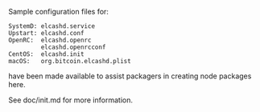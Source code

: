 Sample configuration files for:
```
SystemD: elcashd.service
Upstart: elcashd.conf
OpenRC:  elcashd.openrc
         elcashd.openrcconf
CentOS:  elcashd.init
macOS:   org.bitcoin.elcashd.plist
```
have been made available to assist packagers in creating node packages here.

See doc/init.md for more information.
